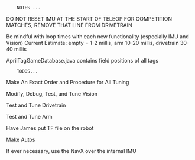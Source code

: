         NOTES ...
DO NOT RESET IMU AT THE START OF TELEOP FOR COMPETITION MATCHES, REMOVE THAT LINE FROM DRIVETRAIN

Be mindful with loop times with each new functionality (especially IMU and Vision)
Current Estimate: empty = 1-2 millis, arm 10-20 millis, drivetrain 30-40 millis

AprilTagGameDatabase.java contains field positions of all tags

        TODOS...
Make An Exact Order and Procedure for All Tuning

Modify, Debug, Test, and Tune Vision

Test and Tune Drivetrain

Test and Tune Arm

Have James put TF file on the robot

Make Autos

If ever necessary, use the NavX over the internal IMU